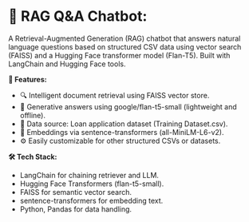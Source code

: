 # 🧠 RAG Q&A Chatbot:

A Retrieval-Augmented Generation (RAG) chatbot that answers natural language questions based on structured CSV data using vector search (FAISS) and a Hugging Face transformer model (Flan-T5). Built with LangChain and Hugging Face tools.

**🚀 Features:**

* 🔍 Intelligent document retrieval using FAISS vector store.<br>
* 🤖 Generative answers using google/flan-t5-small (lightweight and offline).<br>
* 📄 Data source: Loan application dataset (Training Dataset.csv).<br>
* 🧠 Embeddings via sentence-transformers (all-MiniLM-L6-v2).<br>
* ⚙️ Easily customizable for other structured CSVs or datasets.<br>

**🛠️ Tech Stack:**

* LangChain for chaining retriever and LLM.<br>
* Hugging Face Transformers (flan-t5-small).<br>
* FAISS for semantic vector search.<br>
* sentence-transformers for embedding text.<br>
* Python, Pandas for data handling.<br>
